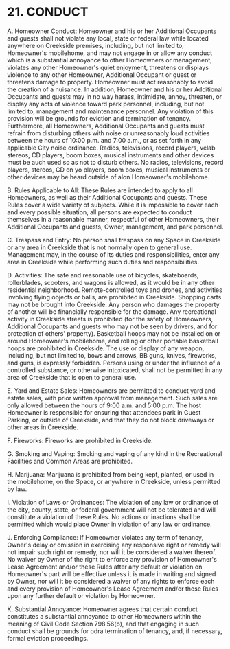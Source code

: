 # 21. CONDUCT
A. Homeowner Conduct: Homeowner and his or her Additional Occupants and guests
shall not violate any local, state or federal law while located anywhere on Creekside
premises, including, but not limited to, Homeowner's mobilehome, and may not
engage in or allow any conduct which is a substantial annoyance to other
Homeowners or management, violates any other Homeowner's quiet enjoyment,
threatens or displays violence to any other Homeowner, Additional Occupant or
guest or threatens damage to property. Homeowner must act reasonably to avoid
the creation of a nuisance. In addition, Homeowner and his or her Additional
Occupants and guests may in no way harass, intimidate, annoy, threaten, or display
any acts of violence toward park personnel, including, but not limited to,
management and maintenance personnel. Any violation of this provision will be
grounds for eviction and termination of tenancy. Furthermore, all Homeowners,
Additional Occupants and guests must refrain from disturbing others with noise or
unreasonably loud activities between the hours of 10:00 p.m. and 7:00 a.m., or as set
forth in any applicable City noise ordinance. Radios, televisions, record players,
velab stereos, CD players, boom boxes, musical instruments and other devices must be
auch used so as not to disturb others. No radios, televisions, record players, stereos, CD
on yo players, boom boxes, musical instruments or other devices may be heard outside of
alon Homeowner's mobilehome.

B. Rules Applicable to All: These Rules are intended to apply to all Homeowners, as
well as their Additional Occupants and guests. These Rules cover a wide variety of
subjects. While it is impossible to cover each and every possible situation, all
persons are expected to conduct themselves in a reasonable manner, respectful of
other Homeowners, their Additional Occupants and guests, Owner, management,
and park personnel.

C. Trespass and Entry: No person shall trespass on any Space in Creekside or any
area in Creekside that is not normally open to general use. Management may, in the
course of its duties and responsibilities, enter any area in Creekside while
performing such duties and responsibilities.

D. Activities: The safe and reasonable use of bicycles, skateboards, rollerblades,
scooters, and wagons is allowed, as it would be in any other residential
neighborhood. Remote-controlled toys and drones, and activities involving flying
objects or balls, are prohibited in Creekside. Shopping carts may not be brought into
Creekside. Any person who damages the property of another will be financially
responsible for the damage. Any recreational activity in Creekside streets is
prohibited (for the safety of Homeowners, Additional Occupants and guests who
may not be seen by drivers, and for protection of others' property). Basketball
hoops may not be installed on or around Homeowner's mobilehome, and rolling or
other portable basketball hoops are prohibited in Creekside. The use or display of
any weapon, including, but not limited to, bows and arrows, BB guns, knives,
fireworks, and guns, is expressly forbidden. Persons using or under the influence of
a controlled substance, or otherwise intoxicated, shall not be permitted in any area
of Creekside that is open to general use.

E. Yard and Estate Sales: Homeowners are permitted to conduct yard and estate
sales, with prior written approval from management. Such sales are only allowed
between the hours of 9:00 a.m. and 5:00 p.m. The host Homeowner is responsible
for ensuring that attendees park in Guest Parking, or outside of Creekside, and that
they do not block driveways or other areas in Creekside.

F. Fireworks: Fireworks are prohibited in Creekside.

G. Smoking and Vaping: Smoking and vaping of any kind in the Recreational Facilities
and Common Areas are prohibited.

H. Marijuana: Marijuana is prohibited from being kept, planted, or used in the
mobilehome, on the Space, or anywhere in Creekside, unless permitted by law.

I. Violation of Laws or Ordinances: The violation of any law or ordinance of the city,
county, state, or federal government will not be tolerated and will constitute a
violation of these Rules. No actions or inactions shall be permitted which would
place Owner in violation of any law or ordinance.

J. Enforcing Compliance: If Homeowner violates any term of tenancy, Owner's delay
or omission in exercising any responsive right or remedy will not impair such right
or remedy, nor will it be considered a waiver thereof. No waiver by Owner of the
right to enforce any provision of Homeowner's Lease Agreement and/or these Rules
after any default or violation on Homeowner's part will be effective unless it is made
in writing and signed by Owner, nor will it be considered a waiver of any rights to
enforce each and every provision of Homeowner's Lease Agreement and/or these
Rules upon any further default or violation by Homeowner.

K. Substantial Annoyance: Homeowner agrees that certain conduct constitutes a
substantial annoyance to other Homeowners within the meaning of Civil Code
Section 798.56(b), and that engaging in such conduct shall be grounds for
odra termination of tenancy, and, if necessary, formal eviction proceedings.
